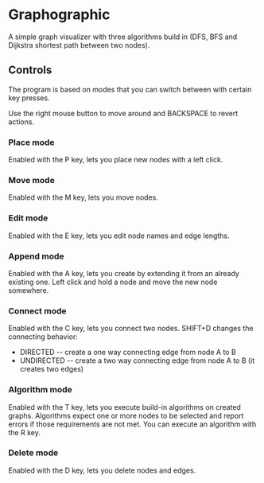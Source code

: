 # Graphographic

A simple graph visualizer with three algorithms build in (DFS, BFS and Dijkstra shortest path between two nodes).

## Controls

The program is based on modes that you can switch between with certain key presses.

Use the right mouse button to move around and BACKSPACE to revert actions.

### Place mode

Enabled with the P key, lets you place new nodes with a left click.

### Move mode

Enabled with the M key, lets you move nodes.

### Edit mode

Enabled with the E key, lets you edit node names and edge lengths.

### Append mode

Enabled with the A key, lets you create by extending it from an already existing one. Left click and hold a node and move the new node somewhere.

### Connect mode

Enabled with the C key, lets you connect two nodes. SHIFT+D changes the connecting behavior:

- DIRECTED -- create a one way connecting edge from node A to B
- UNDIRECTED -- create a two way connecting edge from node A to B (it creates two edges)

### Algorithm mode

Enabled with the T key, lets you execute build-in algorithms on created graphs. Algorithms expect one or more nodes to be selected and report errors if those requirements are not met. You can execute an algorithm with the R key.

### Delete mode

Enabled with the D key, lets you delete nodes and edges.
